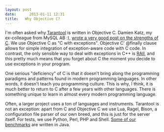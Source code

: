 ```yaml
---
layout: post
date:      2013-01-11 12:31
title:   Why Objective C?
---
```


I'm often asked why <a href="http://github.com/mailru/tarantool">Tarantool</a> is written in Objective C. Damien Katz, my ex-colleague from MySQL AB :), <a href="http://damienkatz.net/2013/01/the_unreasonable_effectiveness_of_c.html">wrote a very good post on the strengths of C</a>. We use Objective C as "C with exceptions". Objective C' @finally clause allows for  simple integration of exception-aware code with C code. In contrast, the only sensible way to deal with exceptions in C++ is <a href="http://en.wikipedia.org/wiki/Resource_Acquisition_Is_Initialization" target="_blank">RAII</a>, and this pretty much means that you forget about C the moment you decide to use exceptions in your program.

One serious "deficiency" of C is that it doesn't bring along the programming paradigms and patterns found in modern programming languages. In other words, it doesn't teach you programming culture. This is why, I think, it is 
much better to return to C after a few years with other languages. There is something unique to learn in almost every modern programming language.

Often, a larger project uses a ton of languages and instruments. Tarantool is not an exception: apart from C and Objective C we use Lua, Ragel, Bison, a configuration file parser of our own breed, and this is just for the server itself. For tests, we use Python, Perl, PHP and Shell. <a href="http://tarantool.org/benchmark.html">Some of our benchmarks</a> are written in Java.
